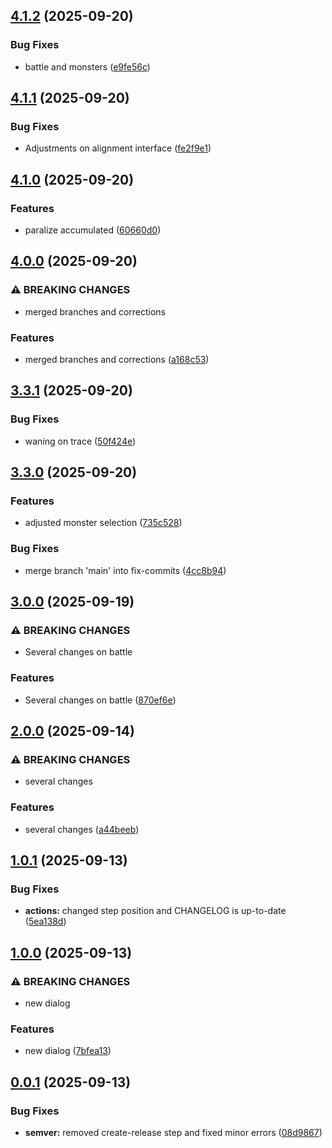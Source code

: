 ## [4.1.2](https://github.com/repiazza/CCG/compare/v4.1.1...v4.1.2) (2025-09-20)

### Bug Fixes

* battle and monsters ([e9fe56c](https://github.com/repiazza/CCG/commit/e9fe56cd2c4b46b31eb15c2059e440cbc718fb23))

## [4.1.1](https://github.com/repiazza/CCG/compare/v4.1.0...v4.1.1) (2025-09-20)

### Bug Fixes

* Adjustments on alignment interface ([fe2f9e1](https://github.com/repiazza/CCG/commit/fe2f9e1c3ef0ebff152b7444a0173b29e974ac76))

## [4.1.0](https://github.com/repiazza/CCG/compare/v4.0.0...v4.1.0) (2025-09-20)

### Features

* paralize accumulated ([60660d0](https://github.com/repiazza/CCG/commit/60660d0feda079500aeca6a3eda9b5d2ed323330))

## [4.0.0](https://github.com/repiazza/CCG/compare/v3.3.1...v4.0.0) (2025-09-20)

### ⚠ BREAKING CHANGES

* merged branches and corrections

### Features

* merged branches and corrections ([a168c53](https://github.com/repiazza/CCG/commit/a168c53cc8f01656f1be233a944defd2431bcb14))

## [3.3.1](https://github.com/repiazza/CCG/compare/v3.3.0...v3.3.1) (2025-09-20)

### Bug Fixes

* waning on trace ([50f424e](https://github.com/repiazza/CCG/commit/50f424e97cad7bfe529d46ec73eb59467dc8c030))

## [3.3.0](https://github.com/repiazza/CCG/compare/v3.2.0...v3.3.0) (2025-09-20)

### Features

* adjusted monster selection ([735c528](https://github.com/repiazza/CCG/commit/735c528790711d5ef440ad4bfb405621b73c99dc))

### Bug Fixes

* merge branch 'main' into fix-commits ([4cc8b94](https://github.com/repiazza/CCG/commit/4cc8b94c9a524b0a6839de100437bf0d91be7928))

## [3.0.0](https://github.com/repiazza/CCG/compare/v2.0.0...v3.0.0) (2025-09-19)

### ⚠ BREAKING CHANGES

* Several changes on battle

### Features

* Several changes on battle ([870ef6e](https://github.com/repiazza/CCG/commit/870ef6ef58b6924ca58ca5991f94f9c38d128fa6))

## [2.0.0](https://github.com/repiazza/CCG/compare/v1.0.1...v2.0.0) (2025-09-14)

### ⚠ BREAKING CHANGES

* several changes

### Features

* several changes ([a44beeb](https://github.com/repiazza/CCG/commit/a44beeb9ad4c973fea63f554d407939c7d05c240))

## [1.0.1](https://github.com/repiazza/CCG/compare/v1.0.0...v1.0.1) (2025-09-13)

### Bug Fixes

* **actions:** changed step position and CHANGELOG is up-to-date ([5ea138d](https://github.com/repiazza/CCG/commit/5ea138dab57f67fb2c877e1a64821e648f8afdbc))

## [1.0.0](https://github.com/repiazza/CCG/compare/v0.0.1...v1.0.0) (2025-09-13)

### ⚠ BREAKING CHANGES

- new dialog

### Features

- new dialog ([7bfea13](https://github.com/repiazza/CCG/commit/7bfea13b0b1726c12f41df30020ee2fef20b6c9c))

## [0.0.1](https://github.com/repiazza/CCG/compare/v0.0.0...v0.0.1) (2025-09-13)

### Bug Fixes

- **semver:** removed create-release step and fixed minor errors ([08d9867](https://github.com/repiazza/CCG/commit/08d9867a4958b1dc5af303b56276b1438b86c42e))
